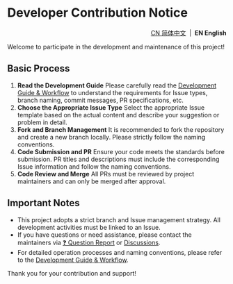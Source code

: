 # Developer Contribution Notice

<p align="right">
  <a href="https://github.com/ArcesTeam/{{project-name}}/blob/main/.github/lang/zh-CN/CONTRIBUTING-DEV.md" title="简体中文">CN 简体中文</a> &nbsp;|&nbsp;
  <strong>EN English</strong>
</p>

Welcome to participate in the development and maintenance of this project!

## Basic Process

1. **Read the Development Guide**
   Please carefully read
   the [Development Guide & Workflow](https://github.com/ArcesTeam/{{project-name}}/blob/main/.github/lang/en-US/CONTRIBUTING-GUIDE.md)
   to understand the requirements for Issue types, branch naming, commit
   messages, PR specifications, etc.
2. **Choose the Appropriate Issue Type**
   Select the appropriate Issue template based on the actual content and
   describe your suggestion or problem in detail.
3. **Fork and Branch Management**
   It is recommended to fork the repository and create a new branch locally.
   Please strictly follow the naming conventions.
4. **Code Submission and PR**
   Ensure your code meets the standards before submission. PR titles and
   descriptions must include the corresponding Issue information and follow the
   naming conventions.
5. **Code Review and Merge**
   All PRs must be reviewed by project maintainers and can only be merged after
   approval.

## Important Notes

- This project adopts a strict branch and Issue management strategy. All
  development activities must be linked to an Issue.
- If you have questions or need assistance, please contact the maintainers
  via [❓ Question Report](https://github.com/ArcesTeam/{{project-name}}/issues/new?template=13_Question_Report.yaml)
  or [Discussions](https://github.com/orgs/ArcesTeam/discussions).
- For detailed operation processes and naming conventions, please refer to
  the [Development Guide & Workflow](https://github.com/ArcesTeam/{{project-name}}/blob/main/.github/lang/en-US/CONTRIBUTING-GUIDE.md).

Thank you for your contribution and support!
